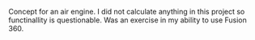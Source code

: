 Concept for an air engine.
I did not calculate anything in this project so functinallity is questionable.
Was an exercise in my ability to use Fusion 360.

